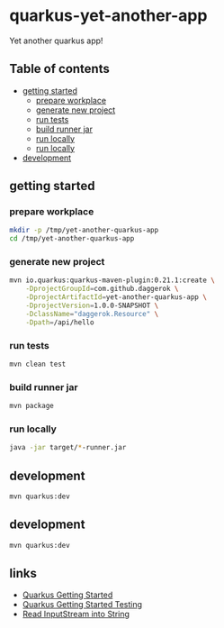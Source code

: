 # quarkus-yet-another-app
Yet another quarkus app!

## Table of contents

<!--ts-->
   * [getting started](#getting-started)
      * [prepare workplace](#prepare-workplace)
      * [generate new project](#generate-new-project)
      * [run tests](#run-tests)
      * [build runner jar](#build-runner-jar)
      * [run locally](#run-locally)
      * [run locally](#run-locally)
   * [development](#development)
<!--te-->

## getting started

### prepare workplace

```bash
mkdir -p /tmp/yet-another-quarkus-app
cd /tmp/yet-another-quarkus-app
```

### generate new project

```bash
mvn io.quarkus:quarkus-maven-plugin:0.21.1:create \
    -DprojectGroupId=com.github.daggerok \
    -DprojectArtifactId=yet-another-quarkus-app \
    -DprojectVersion=1.0.0-SNAPSHOT \
    -DclassName="daggerok.Resource" \
    -Dpath=/api/hello
```

### run tests

```bash
mvn clean test
```

### build runner jar

```bash
mvn package
```

### run locally

```bash
java -jar target/*-runner.jar
```

## development

```bash
mvn quarkus:dev
```

## development

```bash
mvn quarkus:dev
```

## links

* [Quarkus Getting Started](https://quarkus.io/guides/getting-started-testing)
* [Quarkus Getting Started Testing](https://quarkus.io/guides/getting-started-testing)
* [Read InputStream into String](https://stackoverflow.com/questions/309424/how-do-i-read-convert-an-inputstream-into-a-string-in-java)
